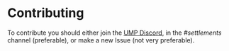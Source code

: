 # Contributing
To contribute you should either join the [UMP Discord](https://discord.gg/hKJ9hQXB5S), in the *#settlements* channel (preferable), or make a new Issue (not very preferable).
